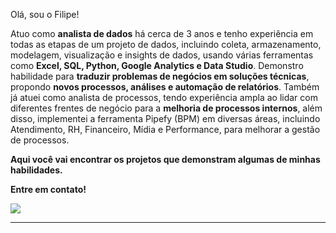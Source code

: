 Olá, sou o Filipe!

Atuo como **analista de dados** há cerca de 3 anos e tenho experiência em todas as etapas de um projeto de dados, incluindo coleta, armazenamento, modelagem, visualização e insights de dados, usando várias ferramentas como **Excel, SQL, Python, Google Analytics e Data Studio**. Demonstro habilidade para **traduzir problemas de negócios em soluções técnicas**, propondo **novos processos, análises e automação de relatórios**. Também já atuei como analista de processos, tendo experiência ampla ao lidar com diferentes frentes de negócio para a **melhoria de processos internos**, além disso, implementei a ferramenta Pipefy (BPM) em diversas áreas, incluindo Atendimento, RH, Financeiro, Mídia e Performance, para melhorar a gestão de processos.

**Aqui você vai encontrar os projetos que demonstram algumas de minhas habilidades.**

**Entre em contato!**
<div>
  <a href="https://www.linkedin.com/in/filipecarboneradesouza" target="_blank"><img src="https://img.shields.io/badge/-LinkedIn-%230077B5?style=for-the-badge&logo=linkedin&logoColor=white" target="_blank"></a>
</div>

---
